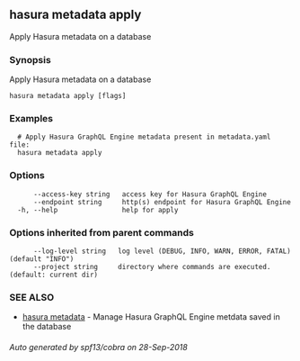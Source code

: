 ## hasura metadata apply

Apply Hasura metadata on a database

### Synopsis

Apply Hasura metadata on a database

```
hasura metadata apply [flags]
```

### Examples

```
  # Apply Hasura GraphQL Engine metadata present in metadata.yaml file:
  hasura metadata apply
```

### Options

```
      --access-key string   access key for Hasura GraphQL Engine
      --endpoint string     http(s) endpoint for Hasura GraphQL Engine
  -h, --help                help for apply
```

### Options inherited from parent commands

```
      --log-level string   log level (DEBUG, INFO, WARN, ERROR, FATAL) (default "INFO")
      --project string     directory where commands are executed. (default: current dir)
```

### SEE ALSO

* [hasura metadata](hasura_metadata.md)	 - Manage Hasura GraphQL Engine metdata saved in the database

###### Auto generated by spf13/cobra on 28-Sep-2018
